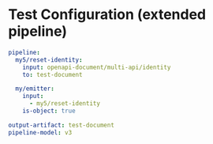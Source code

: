 # Test Configuration (extended pipeline)

``` yaml
pipeline:
  my5/reset-identity:
    input: openapi-document/multi-api/identity
    to: test-document

  my/emitter:
    input: 
      - my5/reset-identity
    is-object: true 

output-artifact: test-document
pipeline-model: v3
```